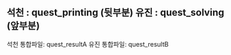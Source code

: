 석천 : quest_printing (뒷부분)
유진 : quest_solving (앞부분)
------------------------------
석천 통합파일: quest_resultA
유진 통합파일: quest_resultB